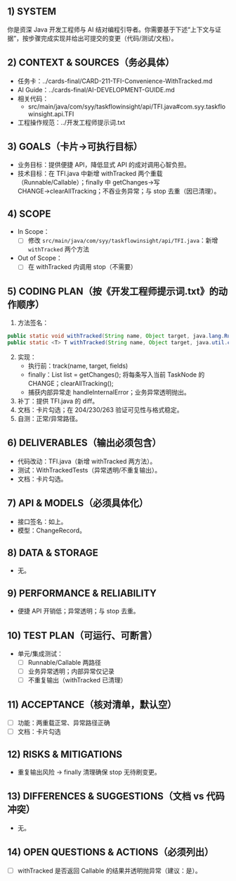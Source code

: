 ## 1) SYSTEM
你是资深 Java 开发工程师与 AI 结对编程引导者。你需要基于下述“上下文与证据”，按步骤完成实现并给出可提交的变更（代码/测试/文档）。

## 2) CONTEXT & SOURCES（务必具体）
- 任务卡：../cards-final/CARD-211-TFI-Convenience-WithTracked.md
- AI Guide：../cards-final/AI-DEVELOPMENT-GUIDE.md
- 相关代码：
  - src/main/java/com/syy/taskflowinsight/api/TFI.java#com.syy.taskflowinsight.api.TFI
- 工程操作规范：../开发工程师提示词.txt

## 3) GOALS（卡片→可执行目标）
- 业务目标：提供便捷 API，降低显式 API 的成对调用心智负担。
- 技术目标：在 TFI.java 中新增 withTracked 两个重载（Runnable/Callable）；finally 中 getChanges→写 CHANGE→clearAllTracking；不吞业务异常；与 stop 去重（因已清理）。

## 4) SCOPE
- In Scope：
  - [ ] 修改 `src/main/java/com/syy/taskflowinsight/api/TFI.java`：新增 `withTracked` 两个方法
- Out of Scope：
  - [ ] 在 withTracked 内调用 stop（不需要）

## 5) CODING PLAN（按《开发工程师提示词.txt》的动作顺序）
1. 方法签名：
```java
public static void withTracked(String name, Object target, java.lang.Runnable body, String... fields)
public static <T> T withTracked(String name, Object target, java.util.concurrent.Callable<T> body, String... fields) throws Exception
```
2. 实现：
   - 执行前：track(name, target, fields)
   - finally：List<ChangeRecord> list = getChanges(); 将每条写入当前 TaskNode 的 CHANGE；clearAllTracking();
   - 捕获内部异常走 handleInternalError；业务异常透明抛出。
3. 补丁：提供 TFI.java 的 diff。
4. 文档：卡片勾选；在 204/230/263 验证可见性与格式稳定。
5. 自测：正常/异常路径。

## 6) DELIVERABLES（输出必须包含）
- 代码改动：TFI.java（新增 withTracked 两方法）。
- 测试：WithTrackedTests（异常透明/不重复输出）。
- 文档：卡片勾选。

## 7) API & MODELS（必须具体化）
- 接口签名：如上。
- 模型：ChangeRecord。

## 8) DATA & STORAGE
- 无。

## 9) PERFORMANCE & RELIABILITY
- 便捷 API 开销低；异常透明；与 stop 去重。

## 10) TEST PLAN（可运行、可断言）
- 单元/集成测试：
  - [ ] Runnable/Callable 两路径
  - [ ] 业务异常透明；内部异常仅记录
  - [ ] 不重复输出（withTracked 已清理）

## 11) ACCEPTANCE（核对清单，默认空）
- [ ] 功能：两重载正常、异常路径正确
- [ ] 文档：卡片勾选

## 12) RISKS & MITIGATIONS
- 重复输出风险 → finally 清理确保 stop 无待刷变更。

## 13) DIFFERENCES & SUGGESTIONS（文档 vs 代码冲突）
- 无。

## 14) OPEN QUESTIONS & ACTIONS（必须列出）
- [ ] withTracked 是否返回 Callable 的结果并透明抛异常（建议：是）。


